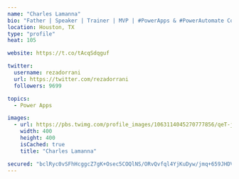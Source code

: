 ```yaml
---
name: "Charles Lamanna"
bio: "Father | Speaker | Trainer | MVP | #PowerApps & #PowerAutomate Community Super User | YouTuber Right-pointing triangle http://youtube.com/c/rezadorrani | Learn - Share - Clockwise rightwards and leftwards open circle arrows"
location: Houston, TX
type: "profile"
heat: 105

website: https://t.co/tAcqSdqguf

twitter:
  username: rezadorrani
  url: https://twitter.com/rezadorrani
  followers: 9699

topics:
  - Power Apps

images:
  - url: https://pbs.twimg.com/profile_images/1063114045270777856/qeT-jpWr_400x400.jpg
    width: 400
    height: 400
    isCached: true
    title: "Charles Lamanna"

secured: "bclRyc0vSFhHcggcZ7gK+Osec5COQlNS/ORvQvfql4YjKuDyw/jmq+659JHDVV4pFtmnF8xTL1WNqCMgFmgFXB7/YYVzMDM+QSc+QqnUUkZN56XDfqO5YfifR/Ayl4FZ4beFSHyyKJ2Paoe4phnqpPadArp6VyW57LnM1PtjiNsNZTsCRhc2hlIe9GxwHNplSGBB+Ft6oiEI7LS3cFkkHxAzRibxNJY+raSHWnHr3d12A3JBy/QAFYxcuVVMcQp0ZlBXNs6Re1gBFY2OVZzgfgwsa4K5vUEO54bBvgwdWSxov/rU2rGVFhdiLBu2ANHBTJyCCBZ48M4aGaWlwT21oLkg5f8/8buFPywki0ceBl2p7/y1GFZHjU0L5kgA4JypIIqkR1CMVVSUhksMnJq/MPKUn5UAQXfIdo4SuU6UANQ=;NCMmzqwqZixY7XGA/PyBcQ=="
---
```


